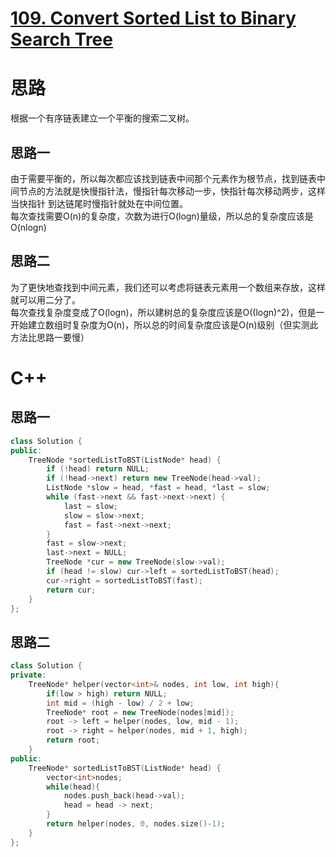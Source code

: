 # [109. Convert Sorted List to Binary Search Tree](https://leetcode.com/problems/convert-sorted-list-to-binary-search-tree/)
# 思路
根据一个有序链表建立一个平衡的搜索二叉树。        
## 思路一
由于需要平衡的，所以每次都应该找到链表中间那个元素作为根节点，找到链表中间节点的方法就是快慢指针法，慢指针每次移动一步，快指针每次移动两步，这样当快指针
到达链尾时慢指针就处在中间位置。                 
每次查找需要O(n)的复杂度，次数为进行O(logn)量级，所以总的复杂度应该是O(nlogn)

## 思路二
为了更快地查找到中间元素，我们还可以考虑将链表元素用一个数组来存放，这样就可以用二分了。           
每次查找复杂度变成了O(logn)，所以建树总的复杂度应该是O((logn)^2)，但是一开始建立数组时复杂度为O(n)，所以总的时间复杂度应该是O(n)级别（但实测此方法比思路一要慢）

# C++
## 思路一
``` C++
class Solution {
public:
    TreeNode *sortedListToBST(ListNode* head) {
        if (!head) return NULL;
        if (!head->next) return new TreeNode(head->val);
        ListNode *slow = head, *fast = head, *last = slow;
        while (fast->next && fast->next->next) {
            last = slow;
            slow = slow->next;
            fast = fast->next->next;
        }
        fast = slow->next;
        last->next = NULL;
        TreeNode *cur = new TreeNode(slow->val);
        if (head != slow) cur->left = sortedListToBST(head);
        cur->right = sortedListToBST(fast);
        return cur;
    }
};
```

## 思路二
``` C++
class Solution {
private:
    TreeNode* helper(vector<int>& nodes, int low, int high){
        if(low > high) return NULL;
        int mid = (high - low) / 2 + low;
        TreeNode* root = new TreeNode(nodes[mid]);
        root -> left = helper(nodes, low, mid - 1);
        root -> right = helper(nodes, mid + 1, high);
        return root;
    }
public:
    TreeNode* sortedListToBST(ListNode* head) {
        vector<int>nodes;
        while(head){
            nodes.push_back(head->val);
            head = head -> next;
        }
        return helper(nodes, 0, nodes.size()-1); 
    }
};
```
